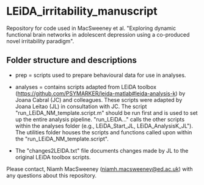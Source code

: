 # LEiDA_irritability_manuscript
Repository for code used in MacSweeney et al. "Exploring dynamic functional brain networks in adolescent depression using a co-produced novel irritability paradigm".

## Folder structure and descriptions

- prep = scripts used to prepare behavioural data for use in analyses. 

- analyses = contains scripts adapted from LEiDA toolbox (https://github.com/PSYMARKER/leida-matlab#leida-analysis-k) by Joana Cabral (JC) and colleagues. These scripts were adapted by Joana Leitao (JL) in consultation with JC. The script "run_LEiDA_NM_template.script.m" should be run first and is used to set up the entire analysis pipeline. "run_LEiDA..." calls the other scripts within the analyses folder (e.g., LEiDA_Start_JL, LEiDA_AnalysisK_JL"). The utilities folder houses the scripts and functions called upon within the "run_LEiDA_NM_template.script". 

- The "changes2LEIDA.txt" file documents changes made by JL to the original LEiDA toolbox scripts. 


Please contact, Niamh MacSweeney (niamh.macsweeney@ed.ac.uk) with any questions about this repository. 
